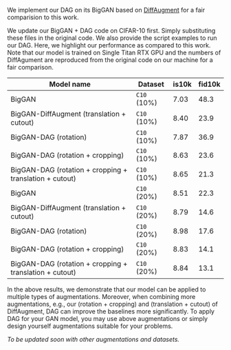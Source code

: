 We implement our DAG on its BigGAN based on [DiffAugment](https://github.com/mit-han-lab/data-efficient-gans) for a fair comparision to this work. 

We update our BigGAN + DAG code on CIFAR-10 first. Simply substituting these files in the original code. We also provide the script examples to run our DAG. Here, we highlight our performance as compared to this work. Note that our model is trained on Single Titan RTX GPU and the numbers of DiffAgument are reproduced from the original code on our machine for a fair comparison.

| Model name                               | Dataset           | is10k     | fid10k    |
| -----------------------------------------| ------------------| --------- | --------- |
| BigGAN                                   | `C10` (10%)       | 7.03      | 48.3      |
| BigGAN-DiffAugment (translation + cutout)| `C10` (10%)       | 8.40      | 23.9      |
| BigGAN-DAG (rotation)                    | `C10` (10%)       | 7.87      | 36.9      |
| BigGAN-DAG (rotation + cropping)         | `C10` (10%)       | 8.63      | 23.6      |
| BigGAN-DAG (rotation + cropping + translation + cutout)         | `C10` (10%)       | 8.65      | 21.3      |
| BigGAN                                   | `C10` (20%)       | 8.51      | 22.3      |
| BigGAN-DiffAugment (translation + cutout)| `C10` (20%)       | 8.79      | 14.6      |
| BigGAN-DAG (rotation)                    | `C10` (20%)       | 8.98      | 17.6      |
| BigGAN-DAG (rotation + cropping)         | `C10` (20%)       | 8.83      | 14.1      |
| BigGAN-DAG (rotation + cropping + translation + cutout)         | `C10` (20%)       | 8.84      | 13.1      |

In the above results, we demonstrate that our model can be applied to multiple types of augmentations. Moreover, when combining more augmentations, e.g., our (rotation + cropping) and (translation + cutout) of DiffAugment, DAG can improve the baselines more significantly. To apply DAG for your GAN model, you may use above augmentations or simply design yourself augmentations suitable for your problems.

*To be updated soon with other augmentations and datasets.*



